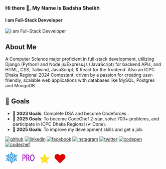 

### Hi there 👋, My Name is Badsha Sheikh


#### I am Full-Stack Devveloper
![I am Full-Stack Devveloper](https://scontent.fdac68-1.fna.fbcdn.net/v/t39.30808-1/476802524_1736118753624518_5121703320819637239_n.jpg?stp=dst-jpg_s200x200_tt6&_nc_cat=111&ccb=1-7&_nc_sid=e99d92&_nc_eui2=AeGxDY_wQRc0WQRQpfC4pg0TBTW-KXN1dbIFNb4pc3V1sqWuRy4j_yLpc3srHd5Td32lSWdGYWh1NBFOkz-s6iKF&_nc_ohc=DAZWrCPfG7QQ7kNvgHcRSSA&_nc_oc=AdjR4WjIEYsjGrX9oZQY2qT82nDSAbuRqZrIPAGVZ5siaNdgEOBc5--Zg4zrlLjc19RkumFgfH7KF2bLeGGczdpM&_nc_zt=24&_nc_ht=scontent.fdac68-1.fna&_nc_gid=ANhSguJD1a8nzxWy4xJfhAX&oh=00_AYDojeOz2rmJpVCCr6GafmYaTucTSRdmCEIh6Vk55E5FXg&oe=67CDDBF2)

## About Me
A Computer Science major proficient in full-stack development, utilizing Django (Python) and Node.js/Express.js (JavaScript) for backend APIs, and HTML, CSS, Tailwind, JavaScript, & React for the frontend. Also an ICPC Dhaka Regional 2024 Contestant, driven by a passion for creating user-friendly, scalable web applications with databases like MySQL, Postgres and MongoDB.

## 🎯 Goals
- **🥅 2023 Goals**: Complete DSA and become Codeforces .
- **🥅 2025 Goals**: To become CodeChef 2-star, solve 700+ problems, and participate in ICPC Dhaka Regional (✔ Done).
- **🥅 2025 Goals**: To improve my development skills and get a job.






[<img src='https://cdn.jsdelivr.net/npm/simple-icons@3.0.1/icons/github.svg' alt='github' height='40'>](https://github.com/https://github.com/Badsha012/Badsha012)  [<img src='https://cdn.jsdelivr.net/npm/simple-icons@3.0.1/icons/linkedin.svg' alt='linkedin' height='40'>](https://www.linkedin.com/in/https://www.linkedin.com/in/md-badsha-sheikh-2019302ba//)  [<img src='https://cdn.jsdelivr.net/npm/simple-icons@3.0.1/icons/facebook.svg' alt='facebook' height='40'>](https://www.facebook.com/https://web.facebook.com/md.badsha.sheikh.423531)  [<img src='https://cdn.jsdelivr.net/npm/simple-icons@3.0.1/icons/instagram.svg' alt='instagram' height='40'>](https://www.instagram.com/mdbadsha.hosen.315/)  [<img src='https://cdn.jsdelivr.net/npm/simple-icons@3.0.1/icons/twitter.svg' alt='twitter' height='40'>](https://twitter.com/https://x.com/BadshaSheikh012)  [<img src='https://cdn.jsdelivr.net/npm/simple-icons@3.0.1/icons/codepen.svg' alt='codepen' height='40'>](https://codepen.io/https://codepen.io/Badsha-Sheikh)  [<img src='https://cdn.jsdelivr.net/npm/simple-icons@3.0.1/icons/codechef.svg' alt='codechef' height='40'>](https://codepen.io/Badsha-Sheikh)  

<a href='https://archiveprogram.github.com/'><img src='https://raw.githubusercontent.com/acervenky/animated-github-badges/master/assets/acbadge.gif' width='40' height='40'></a> <a href='https://github.com/pricing'><img src='https://raw.githubusercontent.com/acervenky/animated-github-badges/master/assets/pro.gif' width='40' height='40'></a> <a href='https://stars.github.com/'><img src='https://raw.githubusercontent.com/acervenky/animated-github-badges/master/assets/starbadge.gif' width='35' height='35'></a> <a href='https://docs.github.com/en/github/supporting-the-open-source-community-with-github-sponsors'><img src='https://raw.githubusercontent.com/acervenky/animated-github-badges/master/assets/sponsorbadge.gif' width='35' height='35'></a> 

